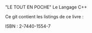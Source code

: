 "LE TOUT EN POCHE" Le Langage C++

Ce git contient les listings de ce livre :

ISBN : 2-7440-1554-7
